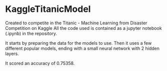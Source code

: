 # KaggleTitanicModel

Created to competite in the Titanic - Machine Learning from Disaster Competition on Kaggle
All the code used is contained as a jupyter notebook (.ipynb) in the repository.

It starts by preparing the data for the models to use. Then it uses a few different popular models, ending with a small neural network with 2 hidden layers.

It scored an accuracy of 0.75358.
